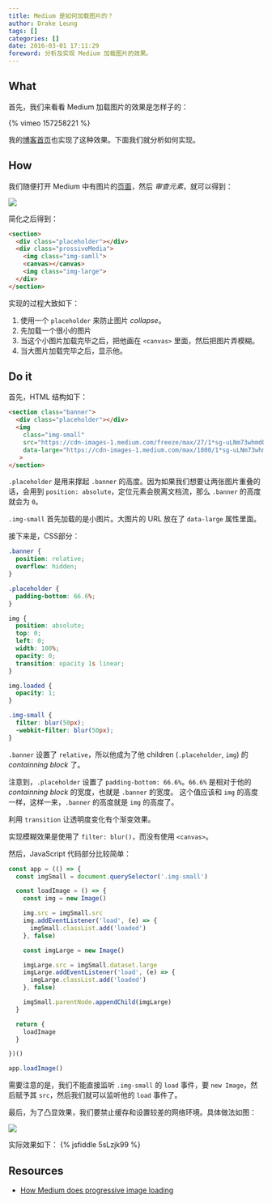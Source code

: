 ```yaml
---
title: Medium 是如何加载图片的？
author: Drake Leung
tags: []
categories: []
date: 2016-03-01 17:11:29
foreword: 分析及实现 Medium 加载图片的效果。
---
```



## What

首先，我们来看看 Medium 加载图片的效果是怎样子的：

{% vimeo 157258221 %}

我的[博客首页](http://drakeleung.github.io/blog/)也实现了这种效果。下面我们就分析如何实现。

## How
我们随便打开 Medium 中有图片的[页面](https://medium.com/tag/javascript)，然后 *审查元素*，就可以得到：

![](https://ws1.sinaimg.cn/large/7f85b91egy1fcyigccyyyj20ep0673zk)

简化之后得到：

```html
<section>
  <div class="placeholder"></div>
  <div class="prossiveMedia">
    <img class="img-samll">
    <canvas></canvas>
    <img class="img-large">
  </div>
</section>
```

实现的过程大致如下：

1. 使用一个 `placeholder` 来防止图片 *collapse*。
2. 先加载一个很小的图片
3. 当这个小图片加载完毕之后，把他画在 `<canvas>` 里面，然后把图片弄模糊。
4. 当大图片加载完毕之后，显示他。


## Do it

首先，HTML 结构如下：

```html
<section class="banner">
  <div class="placeholder"></div>
  <img
    class="img-small"
    src="https://cdn-images-1.medium.com/freeze/max/27/1*sg-uLNm73whmdOgKlrQdZA.jpeg?q=20"
    data-large="https://cdn-images-1.medium.com/max/1800/1*sg-uLNm73whmdOgKlrQdZA.jpeg"
   >
</section>
```

`.placeholder` 是用来撑起 `.banner` 的高度。因为如果我们想要让两张图片重叠的话，会用到 `position: absolute`，定位元素会脱离文档流，那么 `.banner` 的高度就会为 `0`。

`.img-small` 首先加载的是小图片。大图片的 URL 放在了 `data-large` 属性里面。

接下来是，CSS部分：

```CSS
.banner {
  position: relative;
  overflow: hidden;
}

.placeholder {
  padding-bottom: 66.6%;
}

img {
  position: absolute;
  top: 0;
  left: 0;
  width: 100%;
  opacity: 0;
  transition: opacity 1s linear;
}

img.loaded {
  opacity: 1;
}

.img-small {
  filter: blur(50px);
  -webkit-filter: blur(50px);
}
```

`.banner` 设置了 `relative`，所以他成为了他 children (`.placeholder`, `img`) 的 *containning block* 了。

注意到，`.placeholder` 设置了 `padding-bottom: 66.6%`。`66.6%` 是相对于他的 *containning block* 的宽度，也就是 `.banner` 的宽度。
这个值应该和 `img` 的高度一样，这样一来，`.banner` 的高度就是 `img` 的高度了。

利用 `transition` 让透明度变化有个渐变效果。

实现模糊效果是使用了 `filter: blur()`，而没有使用 `<canvas>`。

然后，JavaScript 代码部分比较简单：

```javascript
const app = (() => {
  const imgSmall = document.querySelector('.img-small')

  const loadImage = () => {
    const img = new Image()

    img.src = imgSmall.src
    img.addEventListener('load', (e) => {
      imgSmall.classList.add('loaded')
    }, false)

    const imgLarge = new Image()

    imgLarge.src = imgSmall.dataset.large
    imgLarge.addEventListener('load', (e) => {
      imgLarge.classList.add('loaded')
    }, false)

    imgSmall.parentNode.appendChild(imgLarge)
  }

  return {
    loadImage
  }

})()

app.loadImage()
```

需要注意的是，我们不能直接监听 `.img-small` 的 `load` 事件，要 `new Image`，然后赋予其 `src`，然后我们就可以监听他的 `load` 事件了。

最后，为了凸显效果，我们要禁止缓存和设置较差的网络环境。具体做法如图：

![](https://ws1.sinaimg.cn/large/7f85b91egy1fcyigcgel8j20aa04sdg2)

实际效果如下：
{% jsfiddle 5sLzjk99 %}

## Resources
- [How Medium does progressive image loading](https://jmperezperez.com/medium-image-progressive-loading-placeholder/)
